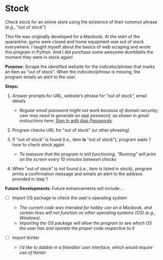 # Stock
Check stock for an online store using the existence of their common phrase (e.g., "out of stock")

This file was originally developed for a Macbook. At the start of the quarantine, gyms were closed and home equipment was out of stock everywhere. I taught myself about the basics of web scraping and wrote this program in Python. And I did purchase some awesome dumbbells the moment they were in stock again!


**Purpose:** 
Scrape the identified website for the *indicator/phrase* that marks an item as "out of stock". When the *indicator/phrase* is missing, the program emails an alert to the user.


**Steps:**
1. Answer prompts for URL, website's phrase for "out of stock", email details
    - *Regular email password might not work because of domain security; user may need to generate an app password, as shown in gmail instructions here: [Sign In with App Passwords](https://support.google.com/accounts/answer/185833?hl=en).*
2. Program checks URL for "out of stock" (or other phrasing)

3. If "out of stock" is found (i.e., item **is** "out of stock"), program waits 1 hour to check stock again
    - *To reassure that the program is still functioning, "Running" will print on the screen every 10 minutes between checks*

4. When "out of stock" is not found (i.e., item is listed in stock), program prints a confirmation message and emails an alert to the address provided in step 1


**Future Developments:**
Future enhancements will include...
- [ ] Import OS package to check the user's operating system
    - *The current code was intended for hobby use on a Macbook, and certain lines will not function on other operating systems (OS) (e.g., Windows).*
    - *Importing the OS package will allow the program to see which OS the user has and operate the proper code respective to it*

- [ ] Import tkinter
    - *I'd like to dabble in a friendlier user interface, which would require use of tkinter*
